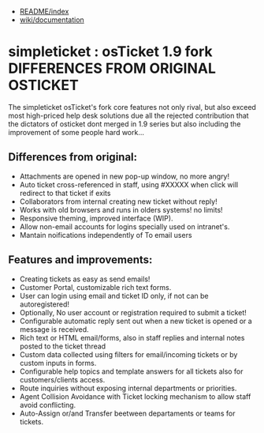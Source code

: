 * [README/index](README.md)
* [wiki/documentation](wiki-a-index.md)

simpleticket : osTicket 1.9 fork DIFFERENCES FROM ORIGINAL OSTICKET
================================

The simpleticket osTicket's fork core features not only rival, but also exceed most high-priced help desk solutions 
due all the rejected contribution that the dictators of osticket dont merged in 1.9 series 
but also including the improvement of some people hard work... 

Differences from original:
-------------------------

* Attachments are opened in new pop-up window, no more angry!
* Auto ticket cross-referenced in staff, using #XXXXX when click will redirect to that ticket if exits
* Collaborators from internal creating new ticket without reply!
* Works with old browsers and runs in olders systems! no limits!
* Responsive theming, improved interface (WIP).
* Allow non-email accounts for logins specially used on intranet's.
* Mantain noifications independently of To email users

Features and improvements:
----------------------

* Creating tickets as easy as send emails!
* Customer Portal, customizable rich text forms.
* User can login using email and ticket ID only, if not can be autoregistered!
* Optionally, No user account or registration required to submit a ticket!
* Configurable automatic reply sent out when a new ticket is opened or a message is received.
* Rich text or HTML email/forms, also in staff replies and internal notes posted to the ticket thread
* Custom data collected using filters for email/incoming tickets or by custom inputs in forms.
* Configurable help topics and template answers for all tickets also for customers/clients access.
* Route inquiries without exposing internal departments or priorities.
* Agent Collision Avoidance with Ticket locking mechanism to allow staff avoid conflicting.
* Auto-Assign or/and Transfer beetween departaments or teams for tickets.

